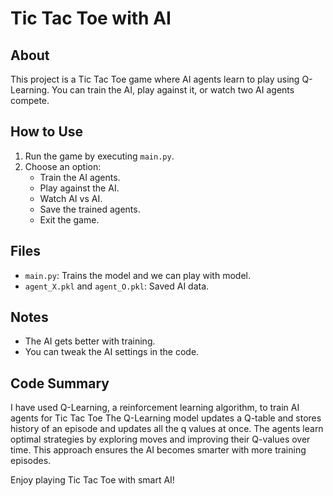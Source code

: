 # Tic Tac Toe with AI

## About
This project is a Tic Tac Toe game where AI agents learn to play using Q-Learning. You can train the AI, play against it, or watch two AI agents compete.

## How to Use
1. Run the game by executing `main.py`.
2. Choose an option:
   - Train the AI agents.
   - Play against the AI.
   - Watch AI vs AI.
   - Save the trained agents.
   - Exit the game.

## Files
- `main.py`: Trains the model and we  can play with model.
- `agent_X.pkl` and `agent_O.pkl`: Saved AI data.

## Notes
- The AI gets better with training.
- You can tweak the AI settings in the code.

## Code Summary
I have used  Q-Learning, a reinforcement learning algorithm, to train AI agents for Tic Tac Toe
The Q-Learning model updates a Q-table and stores history of an episode and updates all the q values at once.
The agents learn optimal strategies by exploring moves and improving their Q-values over time. This approach ensures the AI becomes smarter with more training episodes.

Enjoy playing Tic Tac Toe with smart AI!
